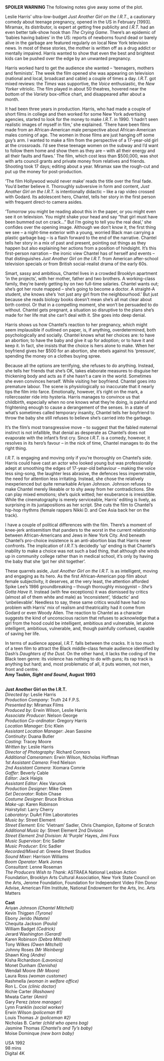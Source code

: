 
**SPOILER WARNING** The following notes give away some of the plot.

Leslie Harris’ ultra-low-budget _Just Another Girl on the I.R.T_., a cautionary comedy about teenage pregnancy, opened in the US in February [1993]. Miramax, its distributor, is expert at getting free publicity and _I.R.T._ had an even better talk-show hook than _The Crying Game_. There’s an epidemic of ‘babies having babies’ in the US: reports of newborns found dead or barely alive in the garbage are featured regularly on local New York television news. In most of these stories, the mother is written off as a drug addict or mentally impaired. Harris wanted to show that even the best and brightest kids can be pushed over the edge by an unwanted pregnancy.

Harris worked hard to get the audience she wanted – ‘teenagers, mothers and feminists’. The week the film opened she was appearing on television (national and local, broadcast and cable) a couple of times a day. _I.R.T._ got mixed reviews: the _Times_ was supportive, the _Voice_ enthusiastic, the _New Yorker_ vitriolic. The film played in about 50 theatres, hovered near the bottom of the _Variety_ box-office chart, and disappeared after about a month.

It had been three years in production. Harris, who had made a couple of short films in college and then worked for some New York advertising agencies, started to look for the money to make _I.R.T._ in 1990. ‘I hadn’t seen realistic images of myself in film,’ she explained. ‘There have been films made from an African-American male perspective about African-American males coming of age. The women in those films are just hanging off some guy’s arm. I wanted to make a film from the perspective of a 17-year-old girl at the crossroads. I’d see these teenage women on the subway and I’d want to follow them home and show them as they are – with all their energy and all their faults and flaws.’ The film, which cost less than $500,000, was shot with arts council grants and private money from relatives and friends. Shooting took 17 days; editing about a year. Miramax saw the rough-cut and put up the money for post-production.

‘The film Hollywood would never make’ reads the title over the final fade. You’d better believe it. Thoroughly subversive in form and content, _Just Another Girl on the I.R.T._ is intentionally didactic – like a rap video crossed with Godard. Its adolescent hero, Chantel, tells her story in the first person with frequent direct-to camera asides.

‘Tomorrow you might be reading about this in the paper, or you might even see it on television. You might shake your head and say “that girl must have been bummed out on crack…” But I’m going to tell you the real deal,’ she confides over the opening image. Although we don’t know it, the first thing we see – a night-time exterior with a young, worried Black man carrying a plastic garbage bag – is a flash forward to the end of the narrative. Chantel tells her story in a mix of past and present, pointing out things as they happen but also explaining her actions from a position of hindsight. It’s this first-person narration – the ironic view Chantel has of herself and events – that distinguishes _Just Another Girl on the I.R.T._ from American after-school television specials or from British social-realist drama of the early 60s.

Smart, sassy and ambitious, Chantel lives in a crowded Brooklyn apartment ‘in the projects’, with her mother, father and two brothers. A working-class family, they’re barely getting by on two full-time salaries. Chantel wants out; she’s got her route mapped – she’s going to become a doctor. A straight-A student, she knows she’s ‘not just any girl from the neighbourhood.’ But just because she reads biology books doesn’t mean she’s all mat clear about birth control. Or that in a compelling moment, she won’t be persuaded to do without. Chantel gets pregnant, a situation so disruptive to the plans she’s made for her life mat she can’t deal with it. She goes into deep denial.

Harris shows us how Chantel’s reaction to her pregnancy, which might seem implausible if outlined on paper, is, if anything, overdetermined, both psychologically and socially. Chantel knows what her choices are: to have an abortion; to have the baby and give it up for adoption; or to have it and keep it. In fact, she insists that the choice is hers alone to make. When her boyfriend gives her $500 for an abortion, she rebels against his ‘pressure’, spending the money on a clothes buying spree.

Because all the options are terrifying, she refuses to do anything. Instead, she tells her friends that she’s OK, takes elaborate measures to disguise her thickening body and acts as if she hasn’t a care in the world. Sometimes she even convinces herself. While visiting her boyfriend. Chantel goes into premature labour. The scene is physiologically so inaccurate that it nearly tips the film into farce. Emotionally, however, it’s right on the mark, a rollercoaster ride into hysteria. Harris manages to convince us that childbirth, especially when no one knows what they’re doing, is painful and frightening enough to cause a derangement of the senses. In a state of what’s sometimes called temporary insanity, Chantel tells her boyfriend to throw the baby she still refuses to believe she’s carried into the garbage.

It’s the film’s most transgressive move – to suggest that the fabled maternal instinct is not infallible, that denial as desperate as Chantel’s does not evaporate with the infant’s first cry. Since _I.R.T._ is a comedy, however, it resolves in its hero’s favour – in the nick of time, Chantel manages to do the right thing.

_I.R.T._ is engaging and moving only if you’re thoroughly on Chantel’s side. Harris could have cast an actor who looked young but was professionally adept at smoothing the edges of 17-year-old behaviour – making the voice less sing-song, the laughter less abrasive, the defences less impenetrable, the need for attention less irritating. Instead, she chose the relatively inexperienced but quite remarkable Ariyan Johnson. Johnson refuses to make Chantel merely likeable or to shy away from her contradictions. She can play mixed emotions; she’s quick witted; her exuberance is irresistible. While the cinematography is merely serviceable, Harris’ editing is lively, as surprising in its juxtapositions as her script. She cuts the film to Chantel’s hip-hop rhythms (female rappers Nikki D. and Cee Asia back her on the track).

I have a couple of political differences with the film. There’s a moment of knee-jerk antisemitism that panders to the worst in the current relationship between African-Americans and Jews in New York City. And beneath Chantel’s pro-choice insistence is an anti-abortion bias that Harris never confronts. The implication of _I.R.T_.’s decidedly ‘up’ ending is that Chantel’s inability to make a choice was not such a bad thing, that although she winds up in community college rather than in medical school, it’s only by having the baby that she ‘got her shit together’.

These quarrels aside, _Just Another Girl on the I.R.T._ is as intelligent, moving and engaging as its  hero. As the first African-American pop film  about female subjectivity, it deserves, at the very  least, the attention afforded Spike Lee’s 1986  groundbreaking – though thoroughly misogynist – _She’s Gotta Have It_. Instead (with few exceptions)  it was dismissed by critics (almost all of  them white and male) as ‘inconsistent’, ‘didactic’  and ‘unbelievable’. Needless to say, these  same critics would have had no problem with  Harris’ mix of realism and theatricality had it  come from Godard or even Woody Allen. The  reaction to Chantel as a character suggests the  kind of unconscious racism that refuses to  acknowledge that a girl from the hood could be  intelligent, ambitious and vulnerable, let alone  intelligent, ambitious, vulnerable, and, though  painfully confused, capable of saving her life.

In terms of audience appeal, _I.R.T._ falls between the cracks. It is too much of a teen film to attract the Black middle-class female audience identified by Dash’s _Daughters of the Dust_. On the other hand, it lacks the coding of the Black teen genre: its violence has nothing to do with guns; its rap track is anything but hard; and, most problematic of all, it puts women, not men, front and centre.  
**Amy Taubin, _Sight and Sound_, August 1993**
<br><br>

**Just Another Girl on the I.R.T.**  
_Directed by_: Leslie Harris  
_Production Company_: Truth 24 F.P.S.  
_Presented by_: Miramax Films  
_Produced by_: Erwin Wilson, Leslie Harris  
_Associate Producer_: Nelson George  
_Production Co-ordinator_: Gregory Harris  
_Location Manager_: Eric Klein  
_Assistant Location Manager_: Jean Sassine  
_Continuity_: Duana Butler  
_Casting_: Tracey Moore  
_Written by_: Leslie Harris  
_Director of Photography_: Richard Connors  
_Additional Cameramen_: Erwin Wilson,  Nicholas Hoffman  
_1st Assistant Camera_: Fred Nielson  
_2nd Assistant Camera_: Xiomara Comrie  
_Gaffer_: Beverly Cable  
_Editor_: Jack Haigis  
_Assistant Editor_: Alex Varunok  
_Production Designer_: Mike Green  
_Set Decorator_: Robin Chase  
_Costume Designer_: Bruce Brickus  
_Make-up_: Karen Robinson  
_Hairstylist_: Larry Cherry  
_Laboratory_: DuArt Film Laboratories  
_Music by_: Street Element  
_Street Element:_ Eric ‘Vietnam’ Sadler,  Chris Champion, Epitome of Scratch  
_Additional Music by_: Street Element 2nd Division  
_Street Element 2nd Division_: Al ‘Purple’ Hayes, Jimi Foxx  
_Music Supervisor_: Eric Sadler  
_Music Producer_: Eric Sadler  
_Recorded/Mixed at_: Greene Street Studios  
_Sound Mixer_: Harrison Williams  
_Boom Operator_: Mark Jones  
_Consultant_: Lenne Roseman  
_The Producers Wish to Thank_: ASTRAEA National Lesbian Action Foundation, Brooklyn Arts Cultural Association, New York State Council on the Arts, Jerome Foundation, Foundation for Independent Video Film Donor Advise, American Film Institute, National Endowment for the Arts, Inc. Arts Matters

**Cast**  
Ariyan Johnson _(Chantel Mitchell)_  
Kevin Thigpen _(Tyrone)_  
Ebony Jerido _(Natete)_  
Chequita Jackson _(Paula)_  
William Badget _(Cedrick)_  
Jerard Washington _(Gerard)_  
Karen Robinson _(Debra Mitchell)_  
Tony Wilkes _(Owen Mitchell)_  
Johnny Roses _(Mr Weinberg)_  
Shawn King _(Andre)_  
Kisha Richardson _(Lavonica)_  
Monet Dunham _(Denisha)_  
Wendall Moore _(Mr Moore)_  
Laura Ross _(woman customer)_  
Rashmella _(woman in welfare office)_  
Ron L. Cox _(clinic doctor)_  
Richie Carter _(Rashawn)_  
Mwata Carter _(Amiri)_  
Gary Perez _(store manager)_  
Lynn Franklin _(social worker)_  
Erwin Wilson _(policeman #1)_  
Louis Thomas Jr _(policeman #2)_  
Nicholas B. Carter _(child who opens bag)_  
Jasmine Thomas _(Chantel’s and Ty’s baby)_  
Moise Dominque _(new born baby)_

USA 1992  
98 mins  
Digital 4K
<br><br>
<!--stackedit_data:
eyJoaXN0b3J5IjpbMTgzMjM5NjA1N119
-->